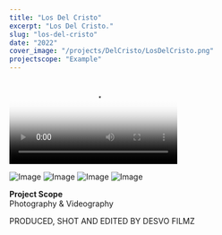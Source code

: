 ```yaml
---
title: "Los Del Cristo"
excerpt: "Los Del Cristo."
slug: "los-del-cristo"
date: "2022"
cover_image: "/projects/DelCristo/LosDelCristo.png"
projectscope: "Example"
---
```


<video controls poster="/projects/DelCristo/LosDelCristo.png">
<source src="/projects/DelCristo/CristoVideo.mp4" type="video/mp4" />
</video>

![Image](/projects/DelCristo/Cristo1.png)
![Image](/projects/DelCristo/Cristo2.png)
![Image](/projects/DelCristo/Cristo3.png)
![Image](/projects/DelCristo/Cristo4.png)

**Project Scope**  
Photography & Videography

PRODUCED, SHOT AND EDITED BY DESVO FILMZ

